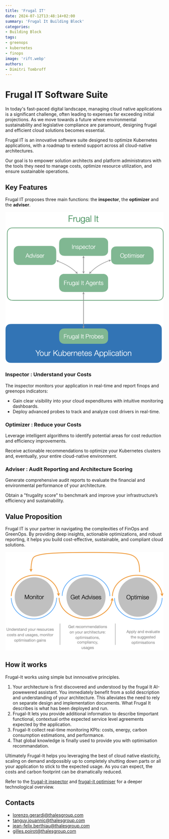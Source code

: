 ```yaml
---
title: 'Frugal IT'
date: 2024-07-12T13:48:14+02:00
summary: 'Frugal It Building Block'
categories: 
- Building Block
tags:
- greenops
- kubernetes
- finops
image: 'rift.webp'
authors: 
- Dimitri Tombroff
---
```


# Frugal IT Software Suite

In today's fast-paced digital landscape, managing cloud native applications is a significant challenge, often leading to expenses far exceeding initial projections. As we move towards a future where environmental sustainability and legislative compliance are paramount, designing frugal and efficient cloud solutions becomes essential.

Frugal IT is an innovative software suite designed to optimize Kubernetes applications, with a roadmap to extend support across all cloud-native architectures. 

Our goal is to empower solution architects and platform administrators with the tools they need to manage costs, optimize resource utilization, and ensure sustainable operations.

## Key Features

Frugal IT proposes three main functions: the **inspector**, the **optimizer** and the **adviser**.

![Frugal It Overview](frugal-it.png)

### Inspector : Understand your Costs

The inspector monitors your application in real-time and report finops and greenops indicators: 

* Gain clear visibility into your cloud expenditures with intuitive monitoring dashboards.
* Deploy advanced probes to track and analyze cost drivers in real-time.

### Optimizer : Reduce your Costs

Leverage intelligent algorithms to identify potential areas for cost reduction and efficiency improvements.

Receive actionable recommendations to optimize your Kubernetes clusters and, eventually, your entire cloud-native environment.

### Adviser : Audit Reporting and Architecture Scoring

Generate comprehensive audit reports to evaluate the financial and environmental performance of your architecture.

Obtain a "frugality score" to benchmark and improve your infrastructure’s efficiency and sustainability.

## Value Proposition

Frugal IT is your partner in navigating the complexities of FinOps and GreenOps. By providing deep insights, actionable optimizations, and robust reporting, it helps you build cost-effective, sustainable, and compliant cloud solutions.

![User experience and vertuous cycle](frugal-it-cycle.png)

## How it works

Frugal-It works using simple but innnovative principles. 

1. Your architecture is first discovered and understood by the frugal It AI-powewered assistant. You immediately benefit from a solid description and understanding of your architecture. This alleviates the need to rely on separate design and implementation 
documents. What Frugal It describes is what has been deployed and run. 
2. Frugal-It lets you provide additional information to describe timportant functional, contextual orthe expected service level agreements expected by the application. 
3. Frugal-It collect real-time monitoring KPIs: costs, energy, carbon consumption estimations, and performance.
4. That global knowledge is finally used to provide you with optimisation recommandation. 

Ultimately Frugal-It helps you leveraging the best of cloud native elasticity, scaling on demand andpossibly up to completely shutting down parts or all your application  to stick to the expected usage. As you can expect, the costs and carbon footprint 
can be dramatically reduced.  

Refer to the [frugal-it inspector](/blogs/frugalit-inspector) and [frugal-it optimiser](/blogs/frugalit-optimiser) for a deeper technological overview. 


## Contacts

- lorenzo.gerardi@thalesgroup.com
- tanguy.jouannic@thalesgroup.com
- jean-felix.berthiau@thalesgroup.com
- gilles.poirot@thalesgroup.com



